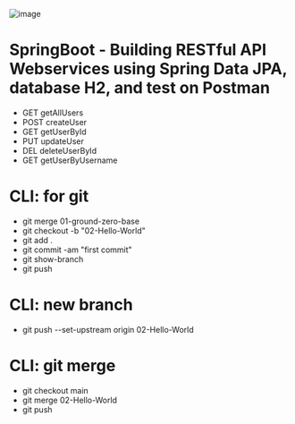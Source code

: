 ![image](https://user-images.githubusercontent.com/109632850/196317963-27cc625f-ed9c-4169-845c-d775e4d3ce8e.png)
# SpringBoot - Building RESTful API Webservices using Spring Data JPA, database H2, and test on Postman
- GET getAllUsers
- POST createUser
- GET getUserById
- PUT updateUser
- DEL deleteUserById
- GET getUserByUsername


# CLI: for git
- git merge 01-ground-zero-base
- git checkout -b "02-Hello-World"
- git add .
- git commit -am "first commit"
- git show-branch
- git push
# CLI: new branch
- git push --set-upstream origin 02-Hello-World

# CLI: git merge
- git checkout main
- git merge 02-Hello-World
- git push
